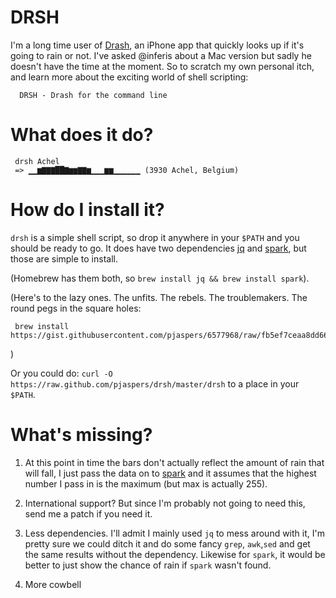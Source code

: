 # DRSH

I'm a long time user of [Drash](http://dra.sh/), an iPhone app that quickly
looks up if it's going to rain or not. I've asked @inferis about a Mac version
but sadly he doesn't have the time at the moment. So to scratch my own personal
itch, and learn more about the exciting world of shell scripting:

      DRSH - Drash for the command line

# What does it do?

     drsh Achel
     => ▁▁▆▇▇▇██▇▆▆▇▇▆▁▁▁▆▆▁▁▁▁▁▁ (3930 Achel, Belgium)

# How do I install it?

`drsh` is a simple shell script, so drop it anywhere in your `$PATH` and you should
be ready to go. It does have two dependencies [jq](http://stedolan.github.io/jq/) and
[spark](https://github.com/holman/spark), but those are simple to install.

(Homebrew has them both, so `brew install jq && brew install spark`).

(Here's to the lazy ones. The unfits. The rebels. The troublemakers. The round pegs in
the square holes:

     brew install https://gist.githubusercontent.com/pjaspers/6577968/raw/fb5ef7ceaa8dd661905468d588aaa1738037524d/drsh.rb
)

Or you could do: `curl -O https://raw.github.com/pjaspers/drsh/master/drsh` to a place
in your `$PATH`.

# What's missing?

1. At this point in time the bars don't actually reflect the amount of rain that will
fall, I just pass the data on to [spark](https://github.com/holman/spark) and it
assumes that the highest number I pass in is the maximum (but max is actually 255).

2. International support? But since I'm probably not going to need this, send me a
patch if you need it.

3. Less dependencies. I'll admit I mainly used `jq` to mess around with it, I'm pretty
sure we could ditch it and do some fancy `grep`, `awk`,`sed` and get the same results
without the dependency. Likewise for `spark`, it would be better to just show the chance
of rain if `spark` wasn't found.

4. More cowbell
